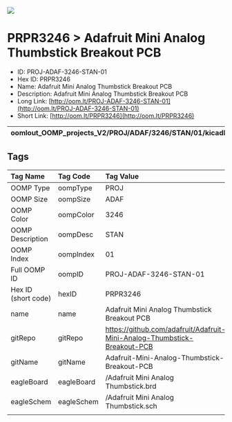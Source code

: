 


  
![][im]
# PRPR3246 > Adafruit Mini Analog Thumbstick Breakout PCB

- ID: PROJ-ADAF-3246-STAN-01
- Hex ID: PRPR3246
- Name: Adafruit Mini Analog Thumbstick Breakout PCB
- Description: Adafruit Mini Analog Thumbstick Breakout PCB
- Long Link: [http://oom.lt/PROJ-ADAF-3246-STAN-01](http://oom.lt/PROJ-ADAF-3246-STAN-01)
- Short Link: [http://oom.lt/PRPR3246](http://oom.lt/PRPR3246)
  

|oomlout_OOMP_projects_V2/PROJ/ADAF/3246/STAN/01/kicadPcb3dFront.png|oomlout_OOMP_projects_V2/PROJ/ADAF/3246/STAN/01/kicadPcb3dBack.png|oomlout_OOMP_projects_V2/PROJ/ADAF/3246/STAN/01/kicadPcb3d.png||
| :---: | :---: | :---: | :---: |

## Tags
  

|Tag Name|Tag Code|Tag Value|
| :--- | :--- | :--- |
|OOMP Type|oompType|PROJ|
|OOMP Size|oompSize|ADAF|
|OOMP Color|oompColor|3246|
|OOMP Description|oompDesc|STAN|
|OOMP Index|oompIndex|01|
|Full OOMP ID|oompID|PROJ-ADAF-3246-STAN-01|
|Hex ID (short code)|hexID|PRPR3246|
|name|name|Adafruit Mini Analog Thumbstick Breakout PCB|
|gitRepo|gitRepo|https://github.com/adafruit/Adafruit-Mini-Analog-Thumbstick-Breakout-PCB|
|gitName|gitName|Adafruit-Mini-Analog-Thumbstick-Breakout-PCB|
|eagleBoard|eagleBoard|/Adafruit Mini Analog Thumbstick.brd|
|eagleSchem|eagleSchem|/Adafruit Mini Analog Thumbstick.sch|
||||



[im]: PROJ/ADAF/3246/STAN/01/kicadPcb3d_450.png
